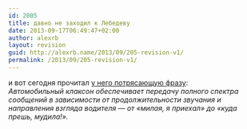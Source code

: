 ```yaml
---
id: 2005
title: давно не заходил к Лебедеву
date: 2013-09-17T06:49:47+02:00
author: alexrb
layout: revision
guid: http://alexrb.name/2013/09/205-revision-v1/
permalink: /2013/09/205-revision-v1/
---
```

и вот сегодня прочитал [у него потрясающую фразу](http://www.artlebedev.ru/kovodstvo2/sections/107/):  
_Автомобильный клаксон обеспечивает передачу полного спектра сообщений в зависимости от продолжительности звучания и направления взгляда водителя — от «милая, я приехал» до «куда прешь, мудила!»._